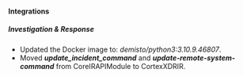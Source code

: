 #### Integrations
##### Investigation & Response
- Updated the Docker image to: *demisto/python3:3.10.9.46807*.
- Moved ***update_incident_command*** and ***update-remote-system-command*** from CoreIRAPIModule to CortexXDRIR.


